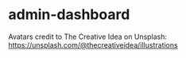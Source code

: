 # admin-dashboard

Avatars credit to The Creative Idea on Unsplash: 
https://unsplash.com/@thecreativeidea/illustrations